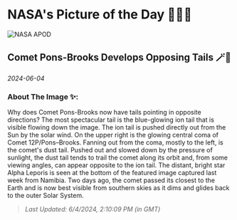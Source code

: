 
# NASA's Picture of the Day 🧑‍🚀💫

  ![NASA APOD](https://apod.nasa.gov/apod/image/2406/Comet12P_Ligustri_1601.jpg)
  
  ## Comet Pons-Brooks Develops Opposing Tails 🪄🌌
  
  _2024-06-04_
  
  ### About The Image ✨: 
  
  Why does Comet Pons-Brooks now have tails pointing in opposite directions?  The most spectacular tail is the blue-glowing ion tail that is visible flowing down the image.  The ion tail is pushed directly out from the Sun by the solar wind. On the upper right is the glowing central coma of Comet 12P/Pons–Brooks. Fanning out from the coma, mostly to the left, is the comet's dust tail. Pushed out and slowed down by the pressure of sunlight, the dust tail tends to trail the comet along its orbit and, from some viewing angles, can appear opposite to the ion tail.  The distant, bright star Alpha Leporis is seen at the bottom of the featured image captured last week from Namibia. Two days ago, the comet passed its closest to the Earth and is now best visible from southern skies as it dims and glides back to the outer Solar System.
  
  
  
  > _Last Updated: 6/4/2024, 2:10:09 PM (in GMT)_
  